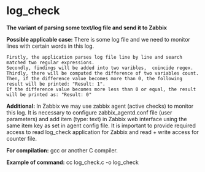# log_check
<strong>The variant of parsing some text/log file and send it to Zabbix</strong>

<strong>Possible applicable case:</strong>
    There is some log file and we need to monitor lines with certain words in this log.
    
    Firstly, the application parses log file line by line and search matched two regular expressions.
    Secondly, findings will be added into two varibles,  coincide regex.
    Thirdly, there will be computed the difference of two variables count.
    Then, if the difference value becomes more than 0, the following result will be printed: "Result: 1".
    If the difference value becomes more less than 0 or equal, the result will be printed as: "Result: 0"
    
<strong>Additional:</strong>
    In Zabbix we may use zabbix agent (active checks) to monitor this log.
    It is necessary to configure zabbix_agentd.conf file (user parameters) and add item (type: text) in Zabbix web interface using the same item key as set in agent config file.
    It is important to provide required access to read log_check application for Zabbix and read + write access for counter file.
    
<strong>For compilation:</strong>
    gcc or another C compiler.
    
<strong>Example of command:</strong>
    cc log_check.c -o log_check 
